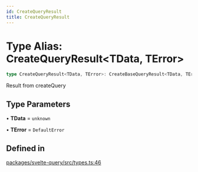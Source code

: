 ```yaml
---
id: CreateQueryResult
title: CreateQueryResult
---
```


# Type Alias: CreateQueryResult\<TData, TError\>

```ts
type CreateQueryResult<TData, TError>: CreateBaseQueryResult<TData, TError>;
```

Result from createQuery

## Type Parameters

• **TData** = `unknown`

• **TError** = `DefaultError`

## Defined in

[packages/svelte-query/src/types.ts:46](https://github.com/TanStack/query/blob/dac5da5416b82b0be38a8fb34dde1fc6670f0a59/packages/svelte-query/src/types.ts#L46)
